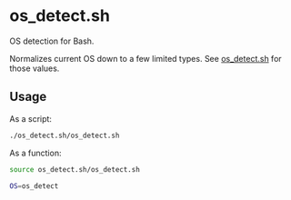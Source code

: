# os_detect.sh
OS detection for Bash.

Normalizes current OS down to a few limited types. See [os_detect.sh](os_detect.sh) for those values.

## Usage

As a script:

```sh
./os_detect.sh/os_detect.sh
```

As a function:

```sh
source os_detect.sh/os_detect.sh

OS=os_detect
```
